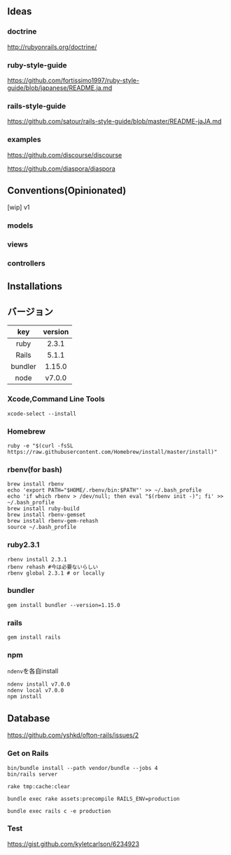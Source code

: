 ## Ideas

### doctrine

http://rubyonrails.org/doctrine/

### ruby-style-guide

https://github.com/fortissimo1997/ruby-style-guide/blob/japanese/README.ja.md

### rails-style-guide

https://github.com/satour/rails-style-guide/blob/master/README-jaJA.md

### examples

https://github.com/discourse/discourse

https://github.com/diaspora/diaspora


## Conventions(Opinionated)
[wip]
v1

### models



### views




### controllers




## Installations

## バージョン

|key    |version |
|:-----:|:------:|
|ruby   | 2.3.1  |
|Rails  | 5.1.1  |
|bundler| 1.15.0 |
|node   | v7.0.0 |

### Xcode,Command Line Tools

```
xcode-select --install
```

### Homebrew

```
ruby -e "$(curl -fsSL https://raw.githubusercontent.com/Homebrew/install/master/install)"
```

### rbenv(for bash)

```
brew install rbenv
echo 'export PATH="$HOME/.rbenv/bin:$PATH"' >> ~/.bash_profile
echo 'if which rbenv > /dev/null; then eval "$(rbenv init -)"; fi' >> ~/.bash_profile
brew install ruby-build
brew install rbenv-gemset
brew install rbenv-gem-rehash
source ~/.bash_profile
```

### ruby2.3.1

```
rbenv install 2.3.1
rbenv rehash #今は必要ないらしい
rbenv global 2.3.1 # or locally
```

### bundler

```
gem install bundler --version=1.15.0
```

### rails

```
gem install rails
```

### npm

`ndenv`を各自install

```
ndenv install v7.0.0
ndenv local v7.0.0
npm install
```

## Database

https://github.com/yshkd/ofton-rails/issues/2

### Get on Rails
```
bin/bundle install --path vendor/bundle --jobs 4
bin/rails server
```

```
rake tmp:cache:clear

bundle exec rake assets:precompile RAILS_ENV=production

bundle exec rails c -e production
```
### Test
https://gist.github.com/kyletcarlson/6234923
